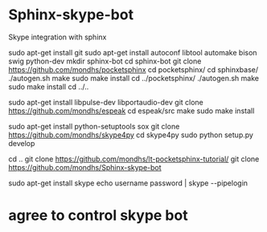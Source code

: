 Sphinx-skype-bot
================

Skype integration with sphinx




sudo apt-get install git
sudo apt-get install autoconf libtool automake bison swig python-dev
mkdir sphinx-bot
cd sphinx-bot
git clone https://github.com/mondhs/pocketsphinx
cd pocketsphinx/
cd sphinxbase/
./autogen.sh
make
sudo make install
cd ../pocketsphinx/
./autogen.sh
make
sudo make install
cd ../..

sudo apt-get install libpulse-dev libportaudio-dev
git clone https://github.com/mondhs/espeak
cd espeak/src
make
sudo make install


sudo apt-get install python-setuptools sox
git clone https://github.com/mondhs/skype4py
cd skype4py
sudo python setup.py develop

cd ..
git clone https://github.com/mondhs/lt-pocketsphinx-tutorial/
git clone https://github.com/mondhs/Sphinx-skype-bot


sudo apt-get install skype
echo username password | skype --pipelogin
# agree to control skype bot 
